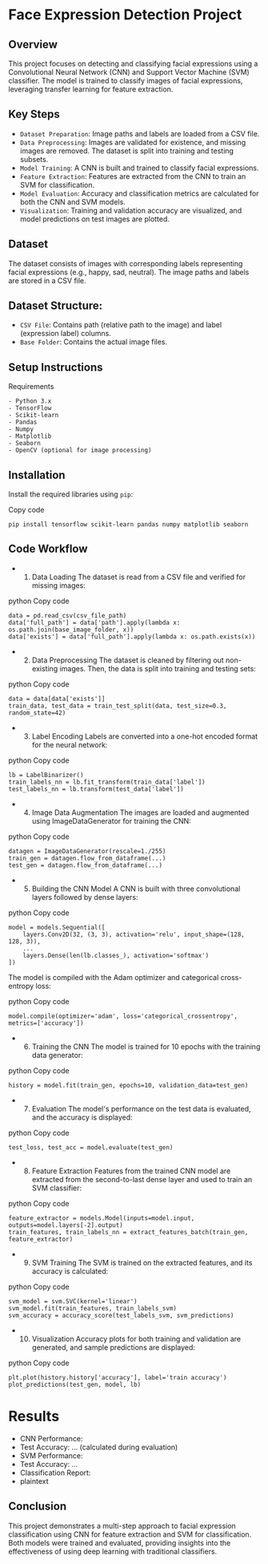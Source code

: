 # Face Expression Detection Project
## Overview
This project focuses on detecting and classifying facial expressions using a Convolutional Neural Network (CNN) and Support Vector Machine (SVM) classifier. The model is trained to classify images of facial expressions, leveraging transfer learning for feature extraction.

## Key Steps
- `Dataset Preparation`: Image paths and labels are loaded from a CSV file.
- `Data Preprocessing`: Images are validated for existence, and missing images are removed. The dataset is split into training and testing subsets.
- `Model Training`: A CNN is built and trained to classify facial expressions.
- `Feature Extraction`: Features are extracted from the CNN to train an SVM for classification.
- `Model Evaluation`: Accuracy and classification metrics are calculated for both the CNN and SVM models.
- `Visualization`: Training and validation accuracy are visualized, and model predictions on test images are plotted.
## Dataset
The dataset consists of images with corresponding labels representing facial expressions (e.g., happy, sad, neutral). The image paths and labels are stored in a CSV file.

## Dataset Structure:
- `CSV File`: Contains path (relative path to the image) and label (expression label) columns.
- `Base Folder`: Contains the actual image files.
## Setup Instructions
Requirements
```
- Python 3.x
- TensorFlow
- Scikit-learn
- Pandas
- Numpy
- Matplotlib
- Seaborn
- OpenCV (optional for image processing)
```
## Installation
Install the required libraries using `pip`:

Copy code
```
pip install tensorflow scikit-learn pandas numpy matplotlib seaborn
```
## Code Workflow
- 1. Data Loading
The dataset is read from a CSV file and verified for missing images:

python
Copy code
```
data = pd.read_csv(csv_file_path)
data['full_path'] = data['path'].apply(lambda x: os.path.join(base_image_folder, x))
data['exists'] = data['full_path'].apply(lambda x: os.path.exists(x))
```
- 2. Data Preprocessing
The dataset is cleaned by filtering out non-existing images. Then, the data is split into training and testing sets:

python
Copy code
```
data = data[data['exists']]
train_data, test_data = train_test_split(data, test_size=0.3, random_state=42)
```
- 3. Label Encoding
Labels are converted into a one-hot encoded format for the neural network:

python
Copy code
```
lb = LabelBinarizer()
train_labels_nn = lb.fit_transform(train_data['label'])
test_labels_nn = lb.transform(test_data['label'])
```
- 4. Image Data Augmentation
The images are loaded and augmented using ImageDataGenerator for training the CNN:

python
Copy code
```
datagen = ImageDataGenerator(rescale=1./255)
train_gen = datagen.flow_from_dataframe(...)
test_gen = datagen.flow_from_dataframe(...)
```
- 5. Building the CNN Model
A CNN is built with three convolutional layers followed by dense layers:

python
Copy code
```
model = models.Sequential([
    layers.Conv2D(32, (3, 3), activation='relu', input_shape=(128, 128, 3)),
    ...
    layers.Dense(len(lb.classes_), activation='softmax')
])
```
The model is compiled with the Adam optimizer and categorical cross-entropy loss:

python
Copy code
```
model.compile(optimizer='adam', loss='categorical_crossentropy', metrics=['accuracy'])
```
- 6. Training the CNN
The model is trained for 10 epochs with the training data generator:

python
Copy code
```
history = model.fit(train_gen, epochs=10, validation_data=test_gen)
```
- 7. Evaluation
The model's performance on the test data is evaluated, and the accuracy is displayed:

python
Copy code
```
test_loss, test_acc = model.evaluate(test_gen)
```
- 8. Feature Extraction
Features from the trained CNN model are extracted from the second-to-last dense layer and used to train an SVM classifier:

python
Copy code
```
feature_extractor = models.Model(inputs=model.input, outputs=model.layers[-2].output)
train_features, train_labels_nn = extract_features_batch(train_gen, feature_extractor)
```
- 9. SVM Training
The SVM is trained on the extracted features, and its accuracy is calculated:

python
Copy code
```
svm_model = svm.SVC(kernel='linear')
svm_model.fit(train_features, train_labels_svm)
svm_accuracy = accuracy_score(test_labels_svm, svm_predictions)
```
- 10. Visualization
Accuracy plots for both training and validation are generated, and sample predictions are displayed:

python
Copy code
```
plt.plot(history.history['accuracy'], label='train accuracy')
plot_predictions(test_gen, model, lb)
```
# Results
- CNN Performance:
- Test Accuracy: ... (calculated during evaluation)
- SVM Performance:
- Test Accuracy: ...
- Classification Report:
- plaintext
  
## Conclusion
This project demonstrates a multi-step approach to facial expression classification using CNN for feature extraction and SVM for classification. Both models were trained and evaluated, providing insights into the effectiveness of using deep learning with traditional classifiers.

